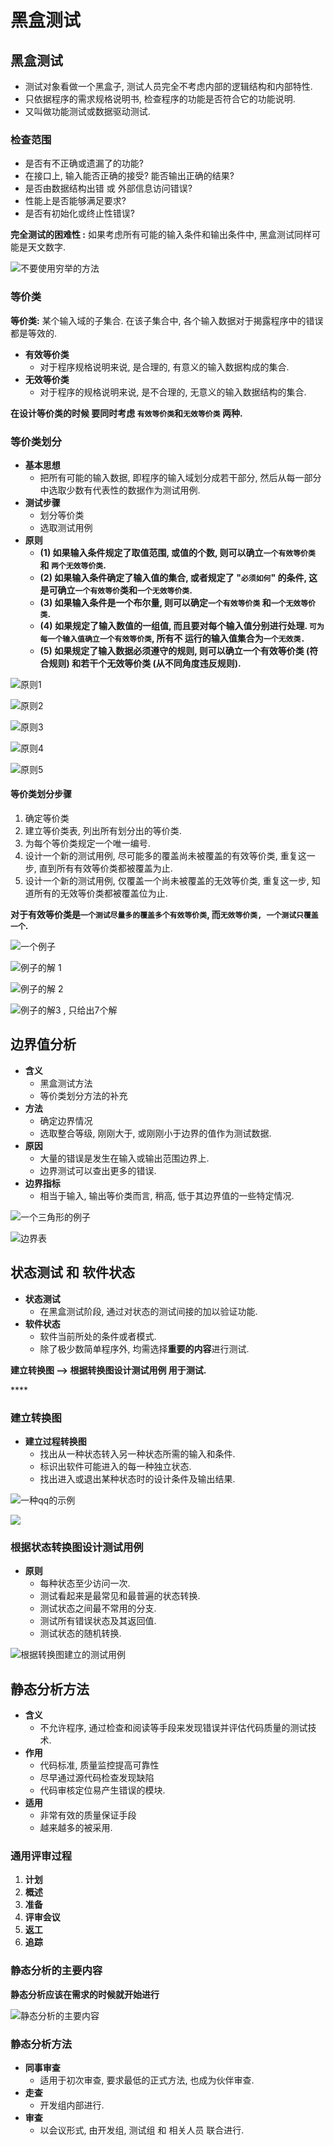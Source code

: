# 黑盒测试

## 黑盒测试

* 测试对象看做一个黑盒子, 测试人员完全不考虑内部的逻辑结构和内部特性.
* 只依据程序的需求规格说明书, 检查程序的功能是否符合它的功能说明.
* 又叫做功能测试或数据驱动测试.

### 检查范围

* 是否有不正确或遗漏了的功能?
* 在接口上, 输入能否正确的接受? 能否输出正确的结果?
* 是否由数据结构出错 或 外部信息访问错误?
* 性能上是否能够满足要求?
* 是否有初始化或终止性错误?

**完全测试的困难性 :** 如果考虑所有可能的输入条件和输出条件中, 黑盒测试同样可能是天文数字.

![&#x4E0D;&#x8981;&#x4F7F;&#x7528;&#x7A77;&#x4E3E;&#x7684;&#x65B9;&#x6CD5;](../../.gitbook/assets/image%20%28260%29.png)

### 等价类

**等价类:**  某个输入域的子集合.  在该子集合中, 各个输入数据对于揭露程序中的错误都是等效的.

* **有效等价类**
  * 对于程序规格说明来说, 是合理的, 有意义的输入数据构成的集合.
* **无效等价类**
  * 对于程序的规格说明来说, 是不合理的, 无意义的输入数据结构的集合.

**在设计等价类的时候  要同时考虑 `有效等价类`和`无效等价类` 两种.**

### 等价类划分

* **基本思想**
  * 把所有可能的输入数据, 即程序的输入域划分成若干部分, 然后从每一部分中选取少数有代表性的数据作为测试用例.
* **测试步骤**
  * 划分等价类
  * 选取测试用例
* **原则**
  * **\(1\)  如果输入条件规定了取值范围, 或值的个数, 则可以确立`一个有效等价类` 和 `两个无效等价类`.**  
  * **\(2\) 如果输入条件确定了输入值的集合,  或者规定了 "`必须如何`" 的条件, 这是可确立`一个有效等价`类和`一个无效等价类`.**
  * **\(3\)  如果输入条件是一个布尔量, 则可以确定`一个有效等价类` 和`一个无效等价类`.**
  * **\(4\)  如果规定了输入数值的一组值, 而且要对每个输入值分别进行处理. `可为每一个输入值确立一个有效等价类`, 所有不 运行的输入值集合为`一个无效类.`**
  * **\(5\)  如果规定了输入数据必须遵守的规则,  则可以确立一个有效等价类 \(符合规则\)  和若干个无效等价类 \(从不同角度违反规则\).**

![&#x539F;&#x5219;1](../../.gitbook/assets/image%20%28325%29.png)

![&#x539F;&#x5219;2](../../.gitbook/assets/image%20%2883%29.png)

![&#x539F;&#x5219;3](../../.gitbook/assets/image%20%2871%29.png)

![&#x539F;&#x5219;4](../../.gitbook/assets/image%20%28228%29.png)

![&#x539F;&#x5219;5](../../.gitbook/assets/image%20%28135%29.png)

#### 等价类划分步骤

1. 确定等价类
2. 建立等价类表, 列出所有划分出的等价类.
3. 为每个等价类规定一个唯一编号.
4. 设计一个新的测试用例, 尽可能多的覆盖尚未被覆盖的有效等价类, 重复这一步, 直到所有有效等价类都被覆盖为止.
5. 设计一个新的测试用例, 仅覆盖一个尚未被覆盖的无效等价类, 重复这一步, 知道所有的无效等价类都被覆盖位为止.

**对于有效等价类是`一个测试尽量多的覆盖多个有效等价类`, 而`无效等价类, 一个测试只覆盖一个`.**

![&#x4E00;&#x4E2A;&#x4F8B;&#x5B50;](../../.gitbook/assets/image%20%28155%29.png)

![&#x4F8B;&#x5B50;&#x7684;&#x89E3; 1](../../.gitbook/assets/image%20%2817%29.png)

![&#x4F8B;&#x5B50;&#x7684;&#x89E3; 2](../../.gitbook/assets/image%20%28265%29.png)

![&#x4F8B;&#x5B50;&#x7684;&#x89E3;3 , &#x53EA;&#x7ED9;&#x51FA;7&#x4E2A;&#x89E3;](../../.gitbook/assets/image%20%28107%29.png)



## 边界值分析

* **含义**
  * 黑盒测试方法
  * 等价类划分方法的补充
* **方法**
  * 确定边界情况
  * 选取整合等级, 刚刚大于, 或刚刚小于边界的值作为测试数据.
* **原因**
  * 大量的错误是发生在输入或输出范围边界上.
  * 边界测试可以查出更多的错误.
* **边界指标**
  * 相当于输入, 输出等价类而言, 稍高, 低于其边界值的一些特定情况.

![&#x4E00;&#x4E2A;&#x4E09;&#x89D2;&#x5F62;&#x7684;&#x4F8B;&#x5B50;](../../.gitbook/assets/image%20%28222%29.png)

![&#x8FB9;&#x754C;&#x8868;](../../.gitbook/assets/image%20%28274%29.png)



## 状态测试  **和 软件状态**

* **状态测试**
  * 在黑盒测试阶段, 通过对状态的测试间接的加以验证功能.
* **软件状态**
  * 软件当前所处的条件或者模式. 
  * 除了极少数简单程序外, 均需选择**重要的内容**进行测试.

**建立转换图   --&gt;  根据转换图设计测试用例  用于测试.**

\*\*\*\*

### 建立转换图

* **建立过程转换图**
  * 找出从一种状态转入另一种状态所需的输入和条件.
  * 标识出软件可能进入的每一种独立状态.
  * 找出进入或退出某种状态时的设计条件及输出结果.

![&#x4E00;&#x79CD;qq&#x7684;&#x793A;&#x4F8B;](../../.gitbook/assets/image%20%2822%29.png)

![](../../.gitbook/assets/image%20%28109%29.png)

### **根据状态转换图设计测试用例**

* **原则**
  * 每种状态至少访问一次.
  * 测试看起来是最常见和最普遍的状态转换.
  * 测试状态之间最不常用的分支.
  * 测试所有错误状态及其返回值.
  * 测试状态的随机转换.

![&#x6839;&#x636E;&#x8F6C;&#x6362;&#x56FE;&#x5EFA;&#x7ACB;&#x7684;&#x6D4B;&#x8BD5;&#x7528;&#x4F8B;](../../.gitbook/assets/image%20%28136%29.png)

## 静态分析方法

* **含义**
  * 不允许程序, 通过检查和阅读等手段来发现错误并评估代码质量的测试技术.
* **作用**
  * 代码标准, 质量监控提高可靠性
  * 尽早通过源代码检查发现缺陷
  * 代码审核定位易产生错误的模块.
* **适用**
  * 非常有效的质量保证手段
  * 越来越多的被采用.

### 通用评审过程

1. **计划**
2. **概述**
3. **准备**
4. **评审会议**
5. **返工**
6. **追踪**

### 静态分析的主要内容

**静态分析应该在需求的时候就开始进行**

![&#x9759;&#x6001;&#x5206;&#x6790;&#x7684;&#x4E3B;&#x8981;&#x5185;&#x5BB9;](../../.gitbook/assets/image%20%28194%29.png)

### 静态分析方法

* **同事审查**
  * 适用于初次审查, 要求最低的正式方法,  也成为伙伴审查.
* **走查**
  * 开发组内部进行.
* **审查**
  * 以会议形式,  由开发组, 测试组 和 相关人员 联合进行.



